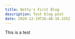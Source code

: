 ```yaml
---
title: Betty's First Blog
description: Test blog post
date: 2020-12-19T16:48:10.335Z
---
```

This is a test